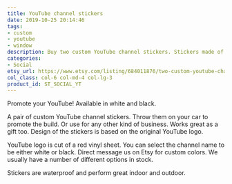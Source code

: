 ```yaml
---
title: YouTube channel stickers
date: 2019-10-25 20:14:46
tags:
- custom
- youtube
- window
description: Buy two custom YouTube channel stickers. Stickers made of glossy ORACAL vinyl.
categories:
- Social
etsy_url: https://www.etsy.com/listing/684011876/two-custom-youtube-channel-name-vinyl
col_class: col-6 col-md-4 col-lg-3
product_id: ST_SOCIAL_YT
---
```


Promote your YouTube! Available in white and black.

<!-- more -->
<!-- {% asset_img content-image custom-personal-youtube-channel-name-sticker.jpg 'Personal YouTube channel name sticker"Personal YouTube channel name sticker"' %} -->

A pair of custom YouTube channel stickers. Throw them on your car to promote the build. Or use for any other kind of business. Works great as a gift too. Design of the stickers is based on the original YouTube logo.

YouTube logo is cut of a red vinyl sheet. You can select the channel name to be either white or black. Direct message us on Etsy for custom colors. We usually have a number of different options in stock.

Stickers are waterproof and perform great indoor and outdoor.
